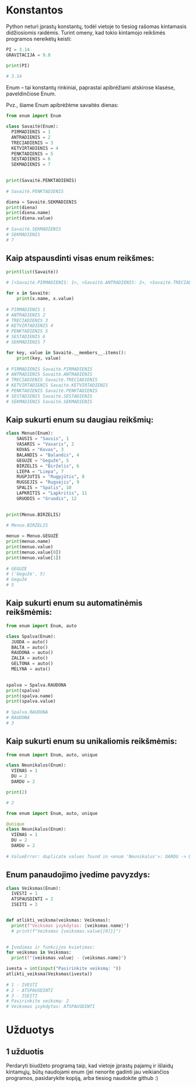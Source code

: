 # Konstantos

Python neturi įprastų konstantų, todėl vietoje to tiesiog rašomas kintamasis didžiosiomis raidėmis. Turint omeny, kad tokio kintamojo reikšmės programos nereikėtų keisti:
```python
PI = 3.14
GRAVITACIJA = 9.8

print(PI)
     
# 3.14
```
Enum – tai konstantų rinkiniai, paprastai apibrėžiami atskirose klasėse, paveldinčiose Enum.

Pvz., šiame Enum apibrėžėme savaitės dienas:
```python
from enum import Enum

class Savaitė(Enum):
  PIRMADIENIS = 1
  ANTRADIENIS = 2
  TRECIADIENIS = 3
  KETVIRTADIENIS = 4
  PENKTADIENIS = 5
  SESTADIENIS = 6
  SEKMADIENIS = 7
     

print(Savaitė.PENKTADIENIS)
     
# Savaitė.PENKTADIENIS
```
```python
diena = Savaitė.SEKMADIENIS
print(diena)
print(diena.name)
print(diena.value)
     
# Savaitė.SEKMADIENIS
# SEKMADIENIS
# 7
```
## Kaip atspausdinti visas enum reikšmes:
```python
print(list(Savaitė))
     
# [<Savaitė.PIRMADIENIS: 1>, <Savaitė.ANTRADIENIS: 2>, <Savaitė.TRECIADIENIS: 3>, <Savaitė.KETVIRTADIENIS: 4>, <Savaitė.PENKTADIENIS: 5>, <Savaitė.SESTADIENIS: 6>, <Savaitė.SEKMADIENIS: 7>]
```
```python
for x in Savaitė:
    print(x.name, x.value)
   
# PIRMADIENIS 1
# ANTRADIENIS 2
# TRECIADIENIS 3
# KETVIRTADIENIS 4
# PENKTADIENIS 5
# SESTADIENIS 6
# SEKMADIENIS 7
```
```python
for key, value in Savaitė.__members__.items():
    print(key, value)
     
# PIRMADIENIS Savaitė.PIRMADIENIS
# ANTRADIENIS Savaitė.ANTRADIENIS
# TRECIADIENIS Savaitė.TRECIADIENIS
# KETVIRTADIENIS Savaitė.KETVIRTADIENIS
# PENKTADIENIS Savaitė.PENKTADIENIS
# SESTADIENIS Savaitė.SESTADIENIS
# SEKMADIENIS Savaitė.SEKMADIENIS
```
## Kaip sukurti enum su daugiau reikšmių:
```python
class Menuo(Enum):
    SAUSIS = "Sausis", 1
    VASARIS = "Vasaris", 2
    KOVAS = "Kovas", 3
    BALANDIS = "Balandis", 4
    GEGUZE = "Gegužė", 5
    BIRZELIS = "Birželis", 6
    LIEPA = "Liepa", 7
    RUGPJUTIS = "Rugpjūtis", 8
    RUGSEJIS = "Rugsėjis", 9
    SPALIS = "Spalis", 10
    LAPKRITIS = "Lapkritis", 11
    GRUODIS = "Gruodis", 12
     

print(Menuo.BIRZELIS)
     
# Menuo.BIRZELIS
```
```python
menuo = Menuo.GEGUZĖ
print(menuo.name)
print(menuo.value)
print(menuo.value[0])
print(menuo.value[1])
     
# GEGUZE
# ('Gegužė', 5)
# Gegužė
# 5
```
## Kaip sukurti enum su automatinėmis reikšmėmis:
```python
from enum import Enum, auto

class Spalva(Enum):
  JUODA = auto()
  BALTA = auto()
  RAUDONA = auto()
  ZALIA = auto()
  GELTONA = auto()
  MELYNA = auto()
     

spalva = Spalva.RAUDONA
print(spalva)
print(spalva.name)
print(spalva.value)
     
# Spalva.RAUDONA
# RAUDONA
# 3
```
## Kaip sukurti enum su unikaliomis reikšmėmis:
```python
from enum import Enum, auto, unique

class Neunikalus(Enum):
  VIENAS = 1
  DU = 2
  DARDU = 2

print(2)

# 2
```
```python
from enum import Enum, auto, unique

@unique
class Neunikalus(Enum):
  VIENAS = 1
  DU = 2
  DARDU = 2
     
# ValueError: duplicate values found in <enum 'Neunikalus'>: DARDU -> DU
```

## Enum panaudojimo įvedime pavyzdys:
```python
class Veiksmas(Enum):
  IVESTI = 1
  ATSPAUSDINTI = 2
  ISEITI = 3


def atlikti_veiksma(veiksmas: Veiksmas):
  print(f"Veiksmas įvykdytas: {veiksmas.name}")
  # print(f"Veiksmas {veiksmas.value{[0]}}")
  

# Įvedimas ir funkcijos kvietimas:
for veiksmas in Veiksmas:
  print(f"{veiksmas.value} - {veiksmas.name}")

ivesta = int(input("Pasirinkite veiksmą: "))
atlikti_veiksma(Veiksmas(ivesta))
     
# 1 - IVESTI
# 2 - ATSPAUSDINTI
# 3 - ISEITI
# Pasirinkite veiksmą: 2
# Veiksmas įvykdytas: ATSPAUSDINTI
```
# Užduotys
## 1 užduotis
Perdaryti biudžeto programą taip, kad vietoje įprastų pajamų ir išlaidų kintamųjų, būtų naudojami enum (jei nenorite gadinti jau veikiančios programos, pasidarykite kopiją, arba tiesiog naudokite github :)
